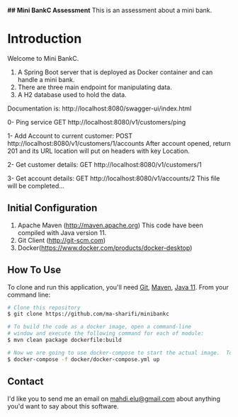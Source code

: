 **## Mini BankC Assessment**
This is an assessment about a mini bank.

# Introduction
Welcome to Mini BankC.  

1.  A Spring Boot server that is deployed as Docker container and can handle a mini bank.
2.  There are three main endpoint for manipulating data.
3.  A H2 database used to hold the data.

Documentation is: http://localhost:8080/swagger-ui/index.html

0- Ping service
GET http://localhost:8080/v1/customers/ping

1- Add Account to current customer:
POST http://localhost:8080/v1/customers/1/accounts
After account opened, return 201 and its URL location will put on headers with key Location.

2- Get customer details:
GET http://localhost:8080/v1/customers/1

3- Get account details:
GET http://localhost:8080/v1/accounts/2
This file will be completed...


## Initial Configuration
1.	Apache Maven (http://maven.apache.org)  This code have been compiled with Java version 11.
2.	Git Client (http://git-scm.com)
3.  Docker(https://www.docker.com/products/docker-desktop)

## How To Use
To clone and run this application, you'll need [Git](https://git-scm.com), [Maven](https://maven.apache.org/), [Java 11](https://www.oracle.com/technetwork/java/javase/downloads/jdk11-downloads-5066655.html). From your command line:

```bash
# Clone this repository
$ git clone https://github.com/ma-sharifi/minibankc

# To build the code as a docker image, open a command-line 
# window and execute the following command for each of module:
$ mvn clean package dockerfile:build

# Now we are going to use docker-compose to start the actual image.  To start the docker image, stay in the directory containing  your chapter 5 source code and  Run the following command: 
$ docker-compose -f docker/docker-compose.yml up
```


## Contact
I'd like you to send me an email on <mahdi.elu@gmail.com> about anything you'd want to say about this software.


